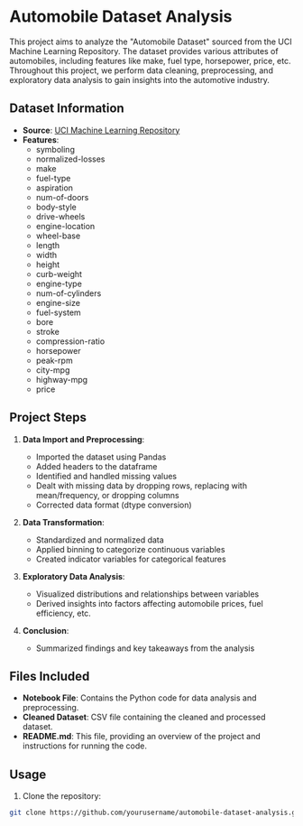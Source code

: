 # Automobile Dataset Analysis

This project aims to analyze the "Automobile Dataset" sourced from the UCI Machine Learning Repository. The dataset provides various attributes of automobiles, including features like make, fuel type, horsepower, price, etc. Throughout this project, we perform data cleaning, preprocessing, and exploratory data analysis to gain insights into the automotive industry.

## Dataset Information

- **Source**: [UCI Machine Learning Repository](https://archive.ics.uci.edu/ml/machine-learning-databases/autos/imports-85.data)
- **Features**: 
  - symboling
  - normalized-losses
  - make
  - fuel-type
  - aspiration
  - num-of-doors
  - body-style
  - drive-wheels
  - engine-location
  - wheel-base
  - length
  - width
  - height
  - curb-weight
  - engine-type
  - num-of-cylinders
  - engine-size
  - fuel-system
  - bore
  - stroke
  - compression-ratio
  - horsepower
  - peak-rpm
  - city-mpg
  - highway-mpg
  - price

## Project Steps

1. **Data Import and Preprocessing**: 
   - Imported the dataset using Pandas
   - Added headers to the dataframe
   - Identified and handled missing values
   - Dealt with missing data by dropping rows, replacing with mean/frequency, or dropping columns
   - Corrected data format (dtype conversion)
   
2. **Data Transformation**:
   - Standardized and normalized data
   - Applied binning to categorize continuous variables
   - Created indicator variables for categorical features
   
3. **Exploratory Data Analysis**:
   - Visualized distributions and relationships between variables
   - Derived insights into factors affecting automobile prices, fuel efficiency, etc.
   
4. **Conclusion**:
   - Summarized findings and key takeaways from the analysis
   
## Files Included

- **Notebook File**: Contains the Python code for data analysis and preprocessing.
- **Cleaned Dataset**: CSV file containing the cleaned and processed dataset.
- **README.md**: This file, providing an overview of the project and instructions for running the code.

## Usage

1. Clone the repository:

```bash
git clone https://github.com/yourusername/automobile-dataset-analysis.git
